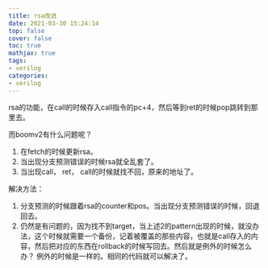 ```yaml
---
title: rsa改进
date: 2021-03-30 15:24:14
top: false
cover: false
toc: true
mathjax: true
tags:
- verilog
categories:
- verilog
---
```

rsa的功能，在call的时候存入call指令的pc+4，然后等到ret的时候pop跳转到那里去。

而boomv2有什么问题呢？  
1. 在fetch的时候更新rsa。   
2. 当出现分支预测错误的时候rsa就全乱套了。  
3. 当出现call， ret， call的时候就找不回，原来的地址了。

解决方法：  
1. 分支预测的时候跟着rsa的counter和pos。当出现分支预测错误的时候，回退回去。  
2. 仍然是有问题的，因为找不到target，当上述2的pattern出现的时候，就没办法，这个时候就需要一个备份，记着被覆盖的那些内容，也就是call存入的内容，然后把对应的东西在rollback的时候写回去。然后就是例外的时候怎么办？
例外的时候是一样的。相同的代码就可以解决了。
